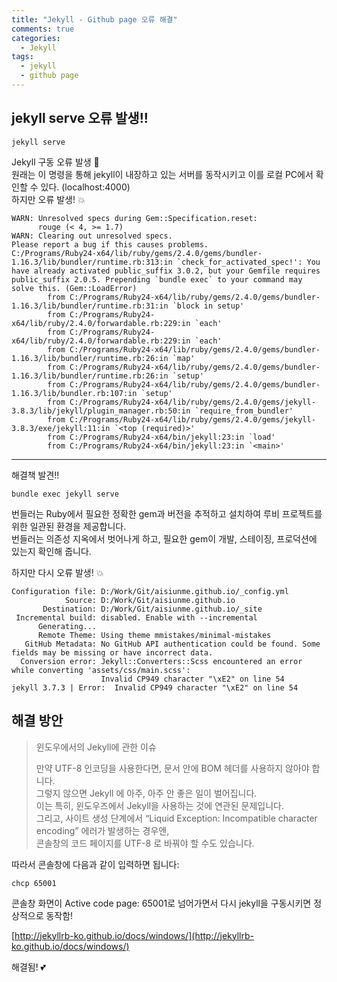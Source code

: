 ```yaml
---
title: "Jekyll - Github page 오류 해결"
comments: true
categories:
  - Jekyll
tags:
  - jekyll
  - github page
---
```


## jekyll serve 오류 발생!!

```
jekyll serve
```
Jekyll 구동 오류 발생 :anger:  
원래는 이 명령을 통해 jekyll이 내장하고 있는 서버를 동작시키고 이를 로컬 PC에서 확인할 수 있다. (localhost:4000)  
하지만 오류 발생! :boom:
```
WARN: Unresolved specs during Gem::Specification.reset:
      rouge (< 4, >= 1.7)
WARN: Clearing out unresolved specs.
Please report a bug if this causes problems.
C:/Programs/Ruby24-x64/lib/ruby/gems/2.4.0/gems/bundler-1.16.3/lib/bundler/runtime.rb:313:in `check_for_activated_spec!': You have already activated public_suffix 3.0.2, but your Gemfile requires public_suffix 2.0.5. Prepending `bundle exec` to your command may solve this. (Gem::LoadError)
        from C:/Programs/Ruby24-x64/lib/ruby/gems/2.4.0/gems/bundler-1.16.3/lib/bundler/runtime.rb:31:in `block in setup'
        from C:/Programs/Ruby24-x64/lib/ruby/2.4.0/forwardable.rb:229:in `each'
        from C:/Programs/Ruby24-x64/lib/ruby/2.4.0/forwardable.rb:229:in `each'
        from C:/Programs/Ruby24-x64/lib/ruby/gems/2.4.0/gems/bundler-1.16.3/lib/bundler/runtime.rb:26:in `map'
        from C:/Programs/Ruby24-x64/lib/ruby/gems/2.4.0/gems/bundler-1.16.3/lib/bundler/runtime.rb:26:in `setup'
        from C:/Programs/Ruby24-x64/lib/ruby/gems/2.4.0/gems/bundler-1.16.3/lib/bundler.rb:107:in `setup'
        from C:/Programs/Ruby24-x64/lib/ruby/gems/2.4.0/gems/jekyll-3.8.3/lib/jekyll/plugin_manager.rb:50:in `require_from_bundler'
        from C:/Programs/Ruby24-x64/lib/ruby/gems/2.4.0/gems/jekyll-3.8.3/exe/jekyll:11:in `<top (required)>'
        from C:/Programs/Ruby24-x64/bin/jekyll:23:in `load'
        from C:/Programs/Ruby24-x64/bin/jekyll:23:in `<main>'
```
---
해결책 발견!!
```
bundle exec jekyll serve
```
번들러는 Ruby에서 필요한 정확한 gem과 버전을 추적하고 설치하여 루비 프로젝트를 위한 일관된 환경을 제공합니다.  
번들러는 의존성 지옥에서 벗어나게 하고, 필요한 gem이 개발, 스테이징, 프로덕션에 있는지 확인해 줍니다.

하지만 다시 오류 발생! :boom:
```
Configuration file: D:/Work/Git/aisiunme.github.io/_config.yml
            Source: D:/Work/Git/aisiunme.github.io
       Destination: D:/Work/Git/aisiunme.github.io/_site
 Incremental build: disabled. Enable with --incremental
      Generating...
      Remote Theme: Using theme mmistakes/minimal-mistakes
   GitHub Metadata: No GitHub API authentication could be found. Some fields may be missing or have incorrect data.
  Conversion error: Jekyll::Converters::Scss encountered an error while converting 'assets/css/main.scss':
                    Invalid CP949 character "\xE2" on line 54
jekyll 3.7.3 | Error:  Invalid CP949 character "\xE2" on line 54
```

## 해결 방안

> 윈도우에서의 Jekyll에 관한 이슈  
>  
> 만약 UTF-8 인코딩을 사용한다면, 문서 안에 BOM 헤더를 사용하지 않아야 합니다.  
> 그렇지 않으면 Jekyll 에 아주, 아주 안 좋은 일이 벌어집니다.  
> 이는 특히, 윈도우즈에서 Jekyll을 사용하는 것에 연관된 문제입니다.  
> 그리고, 사이트 생성 단계에서 “Liquid Exception: Incompatible character encoding” 에러가 발생하는 경우엔,  
> 콘솔창의 코드 페이지를 UTF-8 로 바꿔야 할 수도 있습니다.  

따라서 콘솔창에 다음과 같이 입력하면 됩니다:
```
chcp 65001
```
콘솔창 화면이 Active code page: 65001로 넘어가면서 다시 jekyll을 구동시키면 정상적으로 동작함!

[http://jekyllrb-ko.github.io/docs/windows/](http://jekyllrb-ko.github.io/docs/windows/)  

해결됨! :two_hearts:
